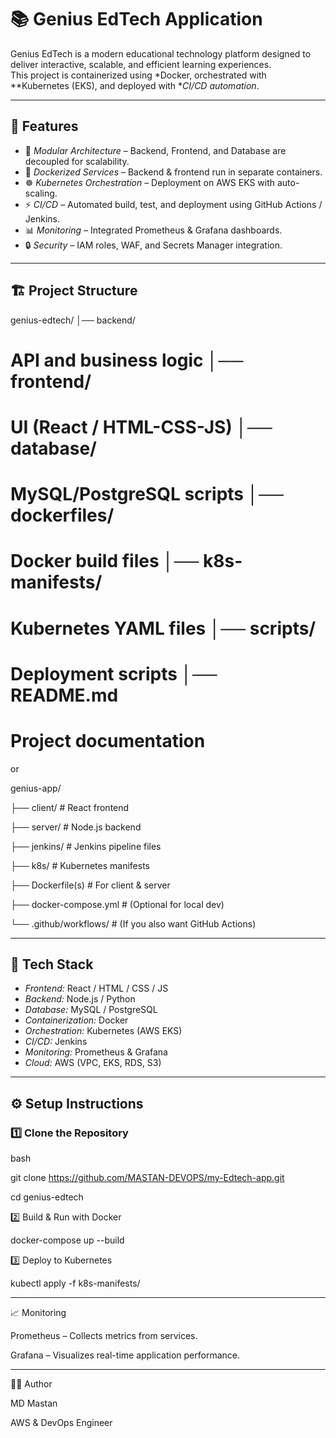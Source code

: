   # 📚 Genius EdTech Application

Genius EdTech is a modern educational technology platform designed to deliver interactive, scalable, and efficient learning experiences.  
This project is containerized using *Docker, orchestrated with **Kubernetes (EKS), and deployed with **CI/CD automation*.

---

## 🚀 Features
- 🎯 *Modular Architecture* – Backend, Frontend, and Database are decoupled for scalability.
- 🐳 *Dockerized Services* – Backend & frontend run in separate containers.
- ☸ *Kubernetes Orchestration* – Deployment on AWS EKS with auto-scaling.
- ⚡ *CI/CD* – Automated build, test, and deployment using GitHub Actions / Jenkins.
- 📊 *Monitoring* – Integrated Prometheus & Grafana dashboards.
- 🔒 *Security* – IAM roles, WAF, and Secrets Manager integration.

---

## 🏗️ Project Structure

genius-edtech/ │── backend/                 
# API and business logic │── frontend/           
# UI (React / HTML-CSS-JS) │── database/         
# MySQL/PostgreSQL scripts │── dockerfiles/   
# Docker build files │── k8s-manifests/        
# Kubernetes YAML files │── scripts/                
# Deployment scripts │── README.md                 
# Project documentation

or

genius-app/

├── client/              # React frontend

├── server/              # Node.js backend


├── jenkins/             # Jenkins pipeline files

├── k8s/                 # Kubernetes manifests

├── Dockerfile(s)        # For client & server

├── docker-compose.yml   # (Optional for local dev)

└── .github/workflows/   # (If you also want GitHub Actions)


---


## 🔧 Tech Stack
- *Frontend:* React / HTML / CSS / JS
- *Backend:* Node.js / Python
- *Database:* MySQL / PostgreSQL
- *Containerization:* Docker
- *Orchestration:* Kubernetes (AWS EKS)
- *CI/CD:* Jenkins 
- *Monitoring:* Prometheus & Grafana
- *Cloud:* AWS (VPC, EKS, RDS, S3)

---

## ⚙️ Setup Instructions

### 1️⃣ Clone the Repository
bash

git clone https://github.com/MASTAN-DEVOPS/my-Edtech-app.git

cd genius-edtech


2️⃣ Build & Run with Docker

docker-compose up --build

3️⃣ Deploy to Kubernetes

kubectl apply -f k8s-manifests/


---

📈 Monitoring

Prometheus – Collects metrics from services.

Grafana – Visualizes real-time application performance.



---


👨‍💻 Author

MD Mastan

AWS & DevOps Engineer 
